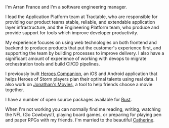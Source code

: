 <profile-image />
I'm Arran France and I'm a software engineering manager.

I lead the Application Platform team at Tractable, who are responsible for providing our product teams stable, reliable, and extendable application layer infrastructure, and the Engineering Platform team, who produce and provide support for tools which improve developer productivity.

My experience focuses on using web technologies on both frontend and backend to produce products that put the customer's experience first, and supporting the team by building processes to improve delivery. I also have a significant amount of experience of working with devops to migrate orchestration tools and build CI/CD pipelines.

I previously built [Heroes Companion](https://github.com/arranf/Heroes-Companion), an iOS and Android application that helps Heroes of Storm players plan their optimal talents using real data. I also work on [Jonathan's Movies](https://github.com/arranf/jonathans-movies-client), a tool to help friends choose a movie together.

I have a number of open source packages available for [Rust](https://crates.io/users/arranf).

When I'm not working you can normally find me reading, writing, watching the NFL (Go Cowboys!), playing board games, or preparing for playing pen and paper RPGs with my friends. I'm married to the beautiful [Catherine](https://catherinefrance.co.uk/).
